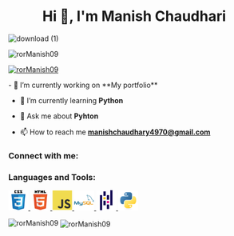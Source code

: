 <h1 align="center">Hi 👋, I'm Manish Chaudhari</h1>

![download (1)](https://github.com/rorManish09/rorManish09/assets/122202605/a06eeb3c-4d74-4f9c-a6ca-792a58bcaaaf)
<p align="left"> <img src="https://komarev.com/ghpvc/?username=rorManish09&label=Profile%20views&color=0e75b6&style=flat" alt="rorManish09" /> </p>

<p align="left"> <a href="https://github.com/ryo-ma/github-profile-trophy"><img src="https://github-profile-trophy.vercel.app/?username=rorManish09" alt="rorManish09" /></a> </p>
- 🔭 I’m currently working on **My portfolio**

- 🌱 I’m currently learning **Python**

- 💬 Ask me about **Pyhton**

- 📫 How to reach me **manishchaudhary4970@gmail.com**

<h3 align="left">Connect with me:</h3>
<p align="left">
</p>

<h3 align="left">Languages and Tools:</h3>
<p align="left"> <a href="https://www.w3schools.com/css/" target="_blank" rel="noreferrer"> <img src="https://raw.githubusercontent.com/devicons/devicon/master/icons/css3/css3-original-wordmark.svg" alt="css3" width="40" height="40"/> </a> <a href="https://www.w3.org/html/" target="_blank" rel="noreferrer"> <img src="https://raw.githubusercontent.com/devicons/devicon/master/icons/html5/html5-original-wordmark.svg" alt="html5" width="40" height="40"/> </a> <a href="https://developer.mozilla.org/en-US/docs/Web/JavaScript" target="_blank" rel="noreferrer"> <img src="https://raw.githubusercontent.com/devicons/devicon/master/icons/javascript/javascript-original.svg" alt="javascript" width="40" height="40"/> </a> <a href="https://www.mysql.com/" target="_blank" rel="noreferrer"> <img src="https://raw.githubusercontent.com/devicons/devicon/master/icons/mysql/mysql-original-wordmark.svg" alt="mysql" width="40" height="40"/> </a> <a href="https://pandas.pydata.org/" target="_blank" rel="noreferrer"> <img src="https://raw.githubusercontent.com/devicons/devicon/2ae2a900d2f041da66e950e4d48052658d850630/icons/pandas/pandas-original.svg" alt="pandas" width="40" height="40"/> </a> <a href="https://www.python.org" target="_blank" rel="noreferrer"> <img src="https://raw.githubusercontent.com/devicons/devicon/master/icons/python/python-original.svg" alt="python" width="40" height="40"/> </a> 

<p><img align="left" src="https://github-readme-stats.vercel.app/api/top-langs?username=rorManish09&show_icons=true&locale=en&layout=compact" alt="rorManish09" /></p>

<p>&nbsp;<img align="center" src="https://github-readme-stats.vercel.app/api?username=rorManish09&show_icons=true&locale=en" alt="rorManish09" /></p>
